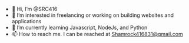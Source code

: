 - 👋 Hi, I’m @SRC416
- 👀 I’m interested in freelancing or working on building websites and applications
- 🌱 I’m currently learning Javascript, NodeJs, and Python 
- 📫 How to reach me. I can be reached at Shamrock416831@gmail.com

<!---
SRC416/SRC416 is a ✨ special ✨ repository because its `README.md` (this file) appears on your GitHub profile.
You can click the Preview link to take a look at your changes.
--->
